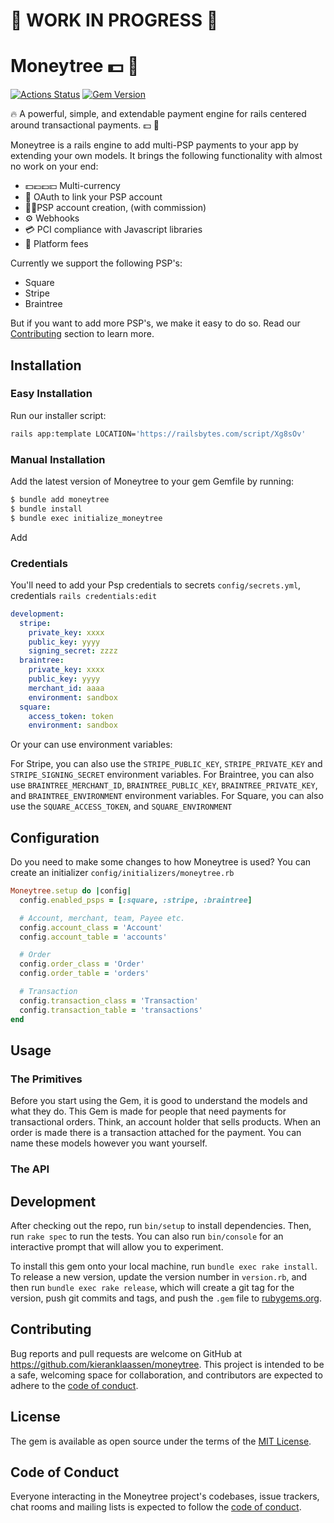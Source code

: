 # 🚧 WORK IN PROGRESS 🚧

# Moneytree 💵 🌴

[![Actions Status](https://github.com/kieranklaassen/moneytree/workflows/build/badge.svg)](https://github.com/kieranklaassen/moneytree/actions)
[![Gem Version](https://badge.fury.io/rb/moneytree.svg)](https://badge.fury.io/rb/moneytree)

🔥 A powerful, simple, and extendable payment engine for rails centered around transactional payments. 💵 🌴

Moneytree is a rails engine to add multi-PSP payments to your app by extending your own models. It brings the following
functionality with almost no work on your end:

- 💵💶💷💴 Multi-currency
- 🔑 OAuth to link your PSP account
- 👩‍💻PSP account creation, (with commission)
- ⚙️ Webhooks
- 💳 PCI compliance with Javascript libraries
- 🧲 Platform fees

Currently we support the following PSP's:

- Square
- Stripe
- Braintree

But if you want to add more PSP's, we make it easy to do so. Read our
[Contributing](https://github.com/kieranklaassen/moneytree#contributing) section to learn more.

## Installation

### Easy Installation

Run our installer script:

```bash
rails app:template LOCATION='https://railsbytes.com/script/Xg8sOv'
```

### Manual Installation

Add the latest version of Moneytree to your gem Gemfile by running:

```bash
$ bundle add moneytree
$ bundle install
$ bundle exec initialize_moneytree
```

Add

### Credentials

You'll need to add your Psp credentials to secrets `config/secrets.yml`, credentials `rails credentials:edit`

```yaml
development:
  stripe:
    private_key: xxxx
    public_key: yyyy
    signing_secret: zzzz
  braintree:
    private_key: xxxx
    public_key: yyyy
    merchant_id: aaaa
    environment: sandbox
  square:
    access_token: token
    environment: sandbox
```

Or your can use environment variables:

For Stripe, you can also use the `STRIPE_PUBLIC_KEY`, `STRIPE_PRIVATE_KEY` and `STRIPE_SIGNING_SECRET` environment
variables. For Braintree, you can also use `BRAINTREE_MERCHANT_ID`, `BRAINTREE_PUBLIC_KEY`, `BRAINTREE_PRIVATE_KEY`, and
`BRAINTREE_ENVIRONMENT` environment variables. For Square, you can also use the `SQUARE_ACCESS_TOKEN`, and
`SQUARE_ENVIRONMENT`

## Configuration

Do you need to make some changes to how Moneytree is used? You can create an initializer
`config/initializers/moneytree.rb`

```ruby
Moneytree.setup do |config|
  config.enabled_psps = [:square, :stripe, :braintree]

  # Account, merchant, team, Payee etc.
  config.account_class = 'Account'
  config.account_table = 'accounts'

  # Order
  config.order_class = 'Order'
  config.order_table = 'orders'

  # Transaction
  config.transaction_class = 'Transaction'
  config.transaction_table = 'transactions'
end
```

## Usage

### The Primitives

Before you start using the Gem, it is good to understand the models and what they do. This Gem is made for people that
need payments for transactional orders. Think, an account holder that sells products. When an order is made there is a
transaction attached for the payment. You can name these models however you want yourself.

### The API

## Development

After checking out the repo, run `bin/setup` to install dependencies. Then, run `rake spec` to run the tests. You can
also run `bin/console` for an interactive prompt that will allow you to experiment.

To install this gem onto your local machine, run `bundle exec rake install`. To release a new version, update the
version number in `version.rb`, and then run `bundle exec rake release`, which will create a git tag for the version,
push git commits and tags, and push the `.gem` file to [rubygems.org](https://rubygems.org).

## Contributing

Bug reports and pull requests are welcome on GitHub at https://github.com/kieranklaassen/moneytree. This project is
intended to be a safe, welcoming space for collaboration, and contributors are expected to adhere to the
[code of conduct](https://github.com/kieranklaassen/moneytree/blob/master/CODE_OF_CONDUCT.md).

## License

The gem is available as open source under the terms of the [MIT License](https://opensource.org/licenses/MIT).

## Code of Conduct

Everyone interacting in the Moneytree project's codebases, issue trackers, chat rooms and mailing lists is expected to
follow the [code of conduct](https://github.com/kieranklaassen/moneytree/blob/master/CODE_OF_CONDUCT.md).
